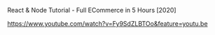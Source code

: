 React & Node Tutorial - Full ECommerce in 5 Hours [2020]

https://www.youtube.com/watch?v=Fy9SdZLBTOo&feature=youtu.be